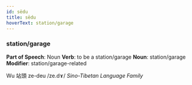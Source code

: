 ```yaml
---
id: sëdu
title: sëdu
hoverText: station/garage
---
```


### station/garage

**Part of Speech**: Noun
**Verb**: to be a station/garage
**Noun**: station/garage
**Modifier**: station/garage-related

Wu 站頭 ze-deu /ze.dɤ/
*Sino-Tibetan Language Family*